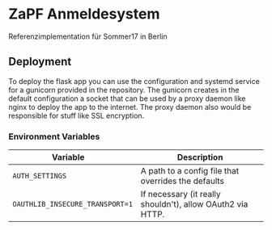 # ZaPF Anmeldesystem

Referenzimplementation für Sommer17 in Berlin

## Deployment

To deploy the flask app you can use the configuration and systemd service for a gunicorn provided in the
repository. The gunicorn creates in the default configuration a socket that can be used by a proxy
daemon like nginx to deploy the app to the internet. The proxy daemon also would be responsible
for stuff like SSL encryption.

### Environment Variables

Variable                        | Description
--------------------------------|-----------------------------------------------------------
`AUTH_SETTINGS`                 | A path to a config file that overrides the defaults
`OAUTHLIB_INSECURE_TRANSPORT=1` | If necessary (it really shouldn't), allow OAuth2 via HTTP.
